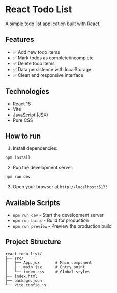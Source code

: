 # React Todo List

A simple todo list application built with React.

## Features

- ✅ Add new todo items
- ✅ Mark todos as complete/incomplete
- ✅ Delete todo items
- ✅ Data persistence with localStorage
- ✅ Clean and responsive interface

## Technologies

- React 18
- Vite
- JavaScript (JSX)
- Pure CSS

## How to run

1. Install dependencies:
```bash
npm install
```

2. Run the development server:
```bash
npm run dev
```

3. Open your browser at `http://localhost:5173`

## Available Scripts

- `npm run dev` - Start the development server
- `npm run build` - Build for production
- `npm run preview` - Preview the production build

## Project Structure

```
react-todo-list/
├── src/
│   ├── App.jsx       # Main component
│   ├── main.jsx      # Entry point
│   └── index.css     # Global styles
├── index.html
├── package.json
└── vite.config.js
```
